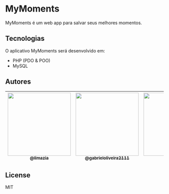# MyMoments
MyMoments é um web app para salvar seus melhores momentos.

## Tecnologias

O aplicativo MyMoments será desenvolvido em:

- PHP (PDO & POO)
- MySQL

## Autores

| [<img src="https://avatars.githubusercontent.com/u/32038004?v=2" width="200px" height="auto"><br><sub>@limazia</sub>](https://github.com/limazia) | [<img src="https://avatars.githubusercontent.com/u/83615741?v=4" width="200px" height="auto"><br><sub>@gabrieloliveira2111</sub>](https://github.com/gabrieloliveira2111) | [<img src="https://avatars.githubusercontent.com/u/102265829?v=2" width="200px" height="auto"><br><sub>@mxsales</sub>](https://github.com/mxsales) |
|---|---|---|

## License

MIT
